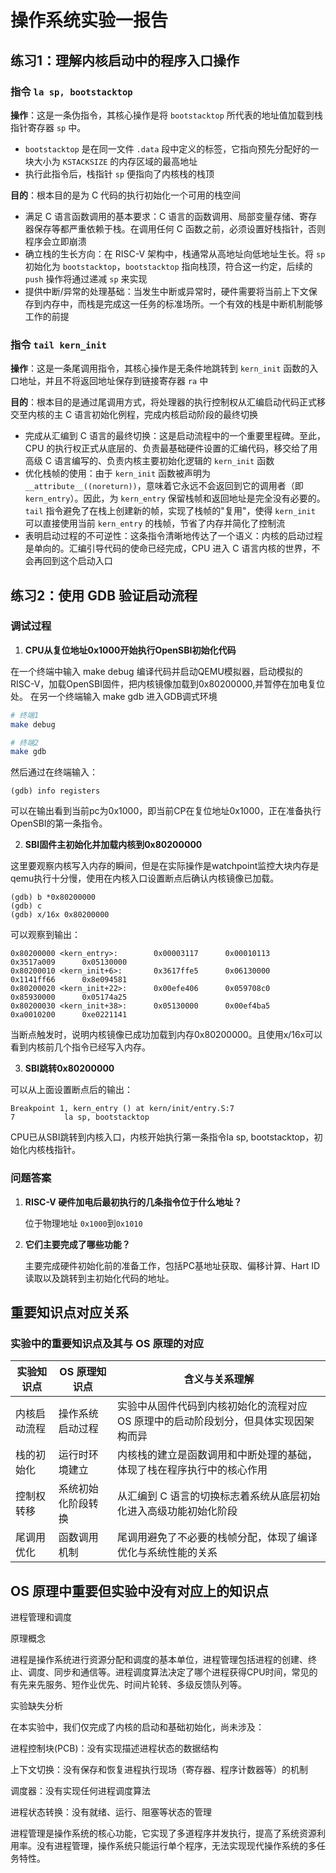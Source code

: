 # 操作系统实验一报告

## 练习1：理解内核启动中的程序入口操作

### 指令 `la sp, bootstacktop`

**操作**：这是一条伪指令，其核心操作是将 `bootstacktop` 所代表的地址值加载到栈指针寄存器 `sp` 中。

- `bootstacktop` 是在同一文件 `.data` 段中定义的标签，它指向预先分配好的一块大小为 `KSTACKSIZE` 的内存区域的最高地址
- 执行此指令后，栈指针 `sp` 便指向了内核栈的栈顶

**目的**：根本目的是为 C 代码的执行初始化一个可用的栈空间

- 满足 C 语言函数调用的基本要求：C 语言的函数调用、局部变量存储、寄存器保存等都严重依赖于栈。在调用任何 C 函数之前，必须设置好栈指针，否则程序会立即崩溃
- 确立栈的生长方向：在 RISC-V 架构中，栈通常从高地址向低地址生长。将 `sp` 初始化为 `bootstacktop`，`bootstacktop` 指向栈顶，符合这一约定，后续的 `push` 操作将通过递减 `sp` 来实现
- 提供中断/异常的处理基础：当发生中断或异常时，硬件需要将当前上下文保存到内存中，而栈是完成这一任务的标准场所。一个有效的栈是中断机制能够工作的前提

### 指令 `tail kern_init`

**操作**：这是一条尾调用指令，其核心操作是无条件地跳转到 `kern_init` 函数的入口地址，并且不将返回地址保存到链接寄存器 `ra` 中

**目的**：根本目的是通过尾调用方式，将处理器的执行控制权从汇编启动代码正式移交至内核的主 C 语言初始化例程，完成内核启动阶段的最终切换

- 完成从汇编到 C 语言的最终切换：这是启动流程中的一个重要里程碑。至此，CPU 的执行权正式从底层的、负责最基础硬件设置的汇编代码，移交给了用高级 C 语言编写的、负责内核主要初始化逻辑的 `kern_init` 函数
- 优化栈帧的使用：由于 `kern_init` 函数被声明为 `__attribute__((noreturn))`，意味着它永远不会返回到它的调用者（即 `kern_entry`）。因此，为 `kern_entry` 保留栈帧和返回地址是完全没有必要的。`tail` 指令避免了在栈上创建新的帧，实现了栈帧的"复用"，使得 `kern_init` 可以直接使用当前 `kern_entry` 的栈帧，节省了内存并简化了控制流
- 表明启动过程的不可逆性：这条指令清晰地传达了一个语义：内核的启动过程是单向的。汇编引导代码的使命已经完成，CPU 进入 C 语言内核的世界，不会再回到这个启动入口

## 练习2：使用 GDB 验证启动流程

### 调试过程

1. **CPU从复位地址0x1000开始执行OpenSBI初始化代码**

在一个终端中输入
make debug
编译代码并启动QEMU模拟器，启动模拟的RISC-V，加载OpenSBI固件，把内核镜像加载到0x80200000,并暂停在加电复位处。
在另一个终端输入
make gdb
进入GDB调式环境

   ```bash
   # 终端1
   make debug
   
   # 终端2  
   make gdb
   ```
然后通过在终端输入：
   ```gdb
   (gdb) info registers
   ```
可以在输出看到当前pc为0x1000，即当前CP在复位地址0x1000，正在准备执行OpenSBI的第一条指令。

2. **SBI固件主初始化并加载内核到0x80200000**

这里要观察内核写入内存的瞬间，但是在实际操作是watchpoint监控大块内存是qemu执行十分慢，使用在内核入口设置断点后确认内核镜像已加载。
   ```gdb
   (gdb) b *0x80200000
   (gdb) c
   (gdb) x/16x 0x80200000
   ```
可以观察到输出：
   ```gdb
   0x80200000 <kern_entry>:        0x00003117      0x00010113      0x3517a009      0x05130000
   0x80200010 <kern_init+6>:       0x3617ffe5      0x06130000      0x1141ff66      0x8e094581
   0x80200020 <kern_init+22>:      0x00efe406      0x059708c0      0x85930000      0x05174a25
   0x80200030 <kern_init+38>:      0x05130000      0x00ef4ba5      0xa0010200      0xe0221141
   ```
当断点触发时，说明内核镜像已成功加载到内存0x80200000。且使用x/16x可以看到内核前几个指令已经写入内存。

3. **SBI跳转0x80200000**

可以从上面设置断点后的输出：
   ```gdb
   Breakpoint 1, kern_entry () at kern/init/entry.S:7
   7           la sp, bootstacktop

   ```
CPU已从SBI跳转到内核入口，内核开始执行第一条指令la sp, bootstacktop，初始化内核栈指针。
### 问题答案

1. **RISC-V 硬件加电后最初执行的几条指令位于什么地址？**

   位于物理地址 `0x1000`到`0x1010`

2. **它们主要完成了哪些功能？**

   主要完成硬件初始化前的准备工作，包括PC基地址获取、偏移计算、Hart ID读取以及跳转到主初始化代码的地址。

## 重要知识点对应关系

### 实验中的重要知识点及其与 OS 原理的对应

| 实验知识点 | OS 原理知识点 | 含义与关系理解 |
|-----------|--------------|---------------|
| 内核启动流程 | 操作系统启动过程 | 实验中从固件代码到内核初始化的流程对应 OS 原理中的启动阶段划分，但具体实现因架构而异 |
| 栈的初始化 | 运行时环境建立 | 内核栈的建立是函数调用和中断处理的基础，体现了栈在程序执行中的核心作用 |
| 控制权转移 | 系统初始化阶段转换 | 从汇编到 C 语言的切换标志着系统从底层初始化进入高级功能初始化阶段 |
| 尾调用优化 | 函数调用机制 | 尾调用避免了不必要的栈帧分配，体现了编译优化与系统性能的关系 |

## OS 原理中重要但实验中没有对应上的知识点

 进程管理和调度

原理概念

进程是操作系统进行资源分配和调度的基本单位，进程管理包括进程的创建、终止、调度、同步和通信等。进程调度算法决定了哪个进程获得CPU时间，常见的有先来先服务、短作业优先、时间片轮转、多级反馈队列等。

实验缺失分析

在本实验中，我们仅完成了内核的启动和基础初始化，尚未涉及：

   进程控制块(PCB)：没有实现描述进程状态的数据结构

   上下文切换：没有保存和恢复进程执行现场（寄存器、程序计数器等）的机制

   调度器：没有实现任何进程调度算法

   进程状态转换：没有就绪、运行、阻塞等状态的管理



进程管理是操作系统的核心功能，它实现了多道程序并发执行，提高了系统资源利用率。没有进程管理，操作系统只能运行单个程序，无法实现现代操作系统的多任务特性。


